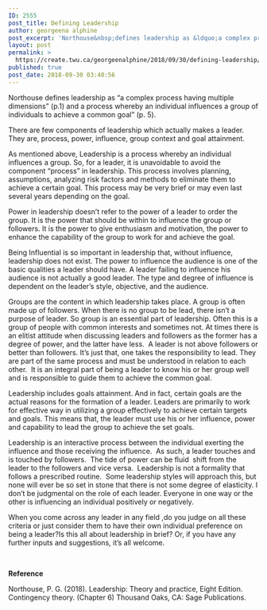```yaml
---
ID: 2555
post_title: Defining Leadership
author: georgeena alphine
post_excerpt: 'Northouse&nbsp;defines leadership as &ldquo;a complex process having multiple dimensions&rdquo; (p.1) and a process whereby an individual influences a group of individuals to achieve a common goal&rdquo; (p. 5). There are few components of leadership which actually makes a leader. They are, process, power, influence, group context and goal attainment. As mentioned above, Leadership is a [&hellip;]'
layout: post
permalink: >
  https://create.twu.ca/georgeenalphine/2018/09/30/defining-leadership/
published: true
post_date: 2018-09-30 03:40:56
---
```

Northouse defines leadership as “a complex process having multiple dimensions” (p.1) and a process whereby an individual influences a group of individuals to achieve a common goal” (p. 5).

There are few components of leadership which actually makes a leader. They are, process, power, influence, group context and goal attainment.

As mentioned above, Leadership is a process whereby an individual influences a group. So, for a leader, it is unavoidable to avoid the component “process” in leadership. This process involves planning, assumptions, analyzing risk factors and methods to eliminate them to achieve a certain goal. This process may be very brief or may even last several years depending on the goal.

Power in leadership doesn’t refer to the power of a leader to order the group. It is the power that should be within to influence the group or followers. It is the power to give enthusiasm and motivation, the power to enhance the capability of the group to work for and achieve the goal.

Being Influential is so important in leadership that, without influence, leadership does not exist. The power to influence the audience is one of the basic qualities a leader should have. A leader failing to influence his audience is not actually a good leader. The type and degree of influence is dependent on the leader’s style, objective, and the audience.

Groups are the content in which leadership takes place. A group is often made up of followers. When there is no group to be lead, there isn’t a purpose of leader. So group is an essential part of leadership. Often this is a group of people with common interests and sometimes not. At times there is an elitist attitude when discussing leaders and followers as the former has a degree of power, and the latter have less.  A leader is not above followers or better than followers. It’s just that, one takes the responsibility to lead. They are part of the same process and must be understood in relation to each other.  It is an integral part of being a leader to know his or her group well and is responsible to guide them to achieve the common goal.

Leadership includes goals attainment. And in fact, certain goals are the actual reasons for the formation of a leader. Leaders are primarily to work for effective way in utilizing a group effectively to achieve certain targets and goals. This means that, the leader must use his or her influence, power and capability to lead the group to achieve the set goals.

Leadership is an interactive process between the individual exerting the influence and those receiving the influence.  As such, a leader touches and is touched by followers.  The tide of power can be fluid  shift from the leader to the followers and vice versa.  Leadership is not a formality that follows a prescribed routine.  Some leadership styles will approach this, but none will ever be so set in stone that there is not some degree of elasticity. I don’t be judgmental on the role of each leader. Everyone in one way or the other is influencing an individual positively or negatively.

When you come across any leader in any field ,do you judge on all these criteria or just consider them to have their own individual preference on being a leader?Is this all about leadership in brief? Or, if you have any further inputs and suggestions, it’s all welcome.

&nbsp;

<strong>Reference</strong>

Northouse, P. G. (2018). Leadership: Theory and practice, Eight Edition. Contingency theory. (Chapter 6) Thousand Oaks, CA: Sage Publications.

&nbsp;

&nbsp;